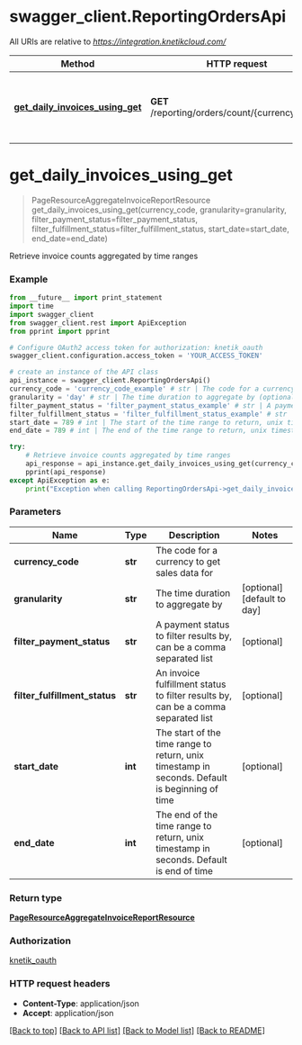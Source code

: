 # swagger_client.ReportingOrdersApi

All URIs are relative to *https://integration.knetikcloud.com/*

Method | HTTP request | Description
------------- | ------------- | -------------
[**get_daily_invoices_using_get**](ReportingOrdersApi.md#get_daily_invoices_using_get) | **GET** /reporting/orders/count/{currency_code} | Retrieve invoice counts aggregated by time ranges


# **get_daily_invoices_using_get**
> PageResourceAggregateInvoiceReportResource get_daily_invoices_using_get(currency_code, granularity=granularity, filter_payment_status=filter_payment_status, filter_fulfillment_status=filter_fulfillment_status, start_date=start_date, end_date=end_date)

Retrieve invoice counts aggregated by time ranges

### Example 
```python
from __future__ import print_statement
import time
import swagger_client
from swagger_client.rest import ApiException
from pprint import pprint

# Configure OAuth2 access token for authorization: knetik_oauth
swagger_client.configuration.access_token = 'YOUR_ACCESS_TOKEN'

# create an instance of the API class
api_instance = swagger_client.ReportingOrdersApi()
currency_code = 'currency_code_example' # str | The code for a currency to get sales data for
granularity = 'day' # str | The time duration to aggregate by (optional) (default to day)
filter_payment_status = 'filter_payment_status_example' # str | A payment status to filter results by, can be a comma separated list (optional)
filter_fulfillment_status = 'filter_fulfillment_status_example' # str | An invoice fulfillment status to filter results by, can be a comma separated list (optional)
start_date = 789 # int | The start of the time range to return, unix timestamp in seconds. Default is beginning of time (optional)
end_date = 789 # int | The end of the time range to return, unix timestamp in seconds. Default is end of time (optional)

try: 
    # Retrieve invoice counts aggregated by time ranges
    api_response = api_instance.get_daily_invoices_using_get(currency_code, granularity=granularity, filter_payment_status=filter_payment_status, filter_fulfillment_status=filter_fulfillment_status, start_date=start_date, end_date=end_date)
    pprint(api_response)
except ApiException as e:
    print("Exception when calling ReportingOrdersApi->get_daily_invoices_using_get: %s\n" % e)
```

### Parameters

Name | Type | Description  | Notes
------------- | ------------- | ------------- | -------------
 **currency_code** | **str**| The code for a currency to get sales data for | 
 **granularity** | **str**| The time duration to aggregate by | [optional] [default to day]
 **filter_payment_status** | **str**| A payment status to filter results by, can be a comma separated list | [optional] 
 **filter_fulfillment_status** | **str**| An invoice fulfillment status to filter results by, can be a comma separated list | [optional] 
 **start_date** | **int**| The start of the time range to return, unix timestamp in seconds. Default is beginning of time | [optional] 
 **end_date** | **int**| The end of the time range to return, unix timestamp in seconds. Default is end of time | [optional] 

### Return type

[**PageResourceAggregateInvoiceReportResource**](PageResourceAggregateInvoiceReportResource.md)

### Authorization

[knetik_oauth](../README.md#knetik_oauth)

### HTTP request headers

 - **Content-Type**: application/json
 - **Accept**: application/json

[[Back to top]](#) [[Back to API list]](../README.md#documentation-for-api-endpoints) [[Back to Model list]](../README.md#documentation-for-models) [[Back to README]](../README.md)

